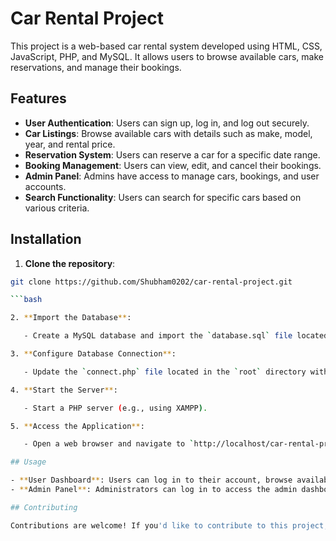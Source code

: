 # Car Rental Project

This project is a web-based car rental system developed using HTML, CSS, JavaScript, PHP, and MySQL. It allows users to browse available cars, make reservations, and manage their bookings.

## Features

- **User Authentication**: Users can sign up, log in, and log out securely.
- **Car Listings**: Browse available cars with details such as make, model, year, and rental price.
- **Reservation System**: Users can reserve a car for a specific date range.
- **Booking Management**: Users can view, edit, and cancel their bookings.
- **Admin Panel**: Admins have access to manage cars, bookings, and user accounts.
- **Search Functionality**: Users can search for specific cars based on various criteria.

## Installation

1. **Clone the repository**:

```bash
git clone https://github.com/Shubham0202/car-rental-project.git

```bash

2. **Import the Database**:

   - Create a MySQL database and import the `database.sql` file located in the `database` directory.

3. **Configure Database Connection**:

   - Update the `connect.php` file located in the `root` directory with your database credentials.

4. **Start the Server**:

   - Start a PHP server (e.g., using XAMPP).

5. **Access the Application**:

   - Open a web browser and navigate to `http://localhost/car-rental-project`.

## Usage

- **User Dashboard**: Users can log in to their account, browse available cars, make reservations, and manage their bookings.
- **Admin Panel**: Administrators can log in to access the admin dashboard, where they can manage cars, bookings, and user accounts.

## Contributing

Contributions are welcome! If you'd like to contribute to this project, please fork the repository, make your changes, and submit a pull request.

